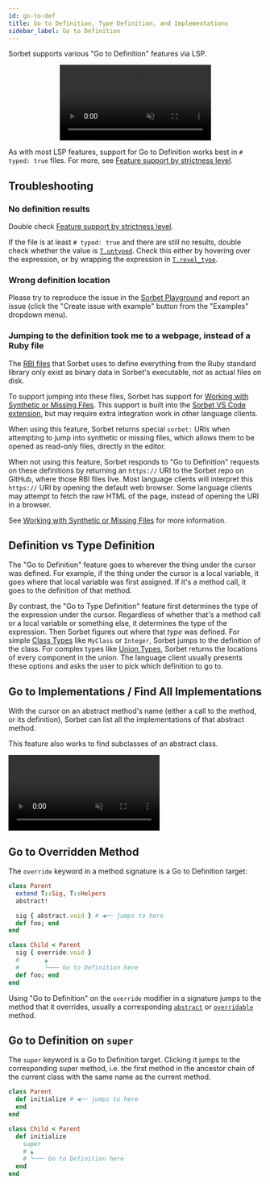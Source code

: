 ```yaml
---
id: go-to-def
title: Go to Definition, Type Definition, and Implementations
sidebar_label: Go to Definition
---
```


Sorbet supports various "Go to Definition" features via LSP.

<video autoplay loop muted playsinline style="max-width: calc(min(314px, 100%)); display:block;margin-left:auto;margin-right:auto;">
  <source src="/img/lsp/go_to_def.mp4" type="video/mp4">
</video>

As with most LSP features, support for Go to Definition works best in `# typed: true` files. For more, see [Feature support by strictness level](lsp-typed-level.md).

## Troubleshooting

### No definition results

Double check [Feature support by strictness level](lsp-typed-level.md).

If the file is at least `# typed: true` and there are still no results, double check whether the value is [`T.untyped`](untyped.md). Check this either by hovering over the expression, or by wrapping the expression in [`T.revel_type`](troubleshooting.md#treveal_type).

### Wrong definition location

Please try to reproduce the issue in the [Sorbet Playground](https://sorbet.run) and report an issue (click the "Create issue with example" button from the "Examples" dropdown menu).

### Jumping to the definition took me to a webpage, instead of a Ruby file

The [RBI files](rbi.md) that Sorbet uses to define everything from the Ruby standard library only exist as binary data in Sorbet's executable, not as actual files on disk.

To support jumping into these files, Sorbet has support for [Working with Synthetic or Missing Files](sorbet-uris.md). This support is built into the [Sorbet VS Code extension](vscode.md), but may require extra integration work in other language clients.

When using this feature, Sorbet returns special `sorbet:` URIs when attempting to jump into synthetic or missing files, which allows them to be opened as read-only files, directly in the editor.

When not using this feature, Sorbet responds to "Go to Definition" requests on these definitions by returning an `https://` URI to the Sorbet repo on GitHub, where those RBI files live. Most language clients will interpret this `https://` URI by opening the default web browser. Some language clients may attempt to fetch the raw HTML of the page, instead of opening the URI in a browser.

See [Working with Synthetic or Missing Files](sorbet-uris.md) for more information.

## Definition vs Type Definition

The "Go to Definition" feature goes to wherever the thing under the cursor was defined. For example, if the thing under the cursor is a local variable, it goes where that local variable was first assigned. If it's a method call, it goes to the definition of that method.

By contrast, the "Go to Type Definition" feature first determines the type of the expression under the cursor. Regardless of whether that's a method call or a local variable or something else, it determines the type of the expression. Then Sorbet figures out where that _type_ was defined. For simple [Class Types](class-types.md) like `MyClass` or `Integer`, Sorbet jumps to the definition of the class. For complex types like [Union Types](union-types.md), Sorbet returns the locations of every component in the union. The language client usually presents these options and asks the user to pick which definition to go to.

## Go to Implementations / Find All Implementations

With the cursor on an abstract method's name (either a call to the method, or its definition), Sorbet can list all the implementations of that abstract method.

This feature also works to find subclasses of an abstract class.

<video autoplay loop muted playsinline style="max-width: calc(min(813px, 100%));">
  <source src="/img/lsp/find-all-implementations.mp4" type="video/mp4">
</video>

## Go to Overridden Method

The `override` keyword in a method signature is a Go to Definition target:

```ruby
class Parent
  extend T::Sig, T::Helpers
  abstract!

  sig { abstract.void } # ◀── jumps to here
  def foo; end
end

class Child < Parent
  sig { override.void }
  #       ▲
  #       └─── Go to Definition here
  def foo; end
end
```

Using "Go to Definition" on the `override` modifier in a signature jumps to the method that it overrides, usually a corresponding [`abstract`](abstract.md) or [`overridable`](override-checking.md) method.

## Go to Definition on `super`

The `super` keyword is a Go to Definition target. Clicking it jumps to the corresponding super method, i.e. the first method in the ancestor chain of the current class with the same name as the current method.

```ruby
class Parent
  def initialize # ◀── jumps to here
  end
end

class Child < Parent
  def initialize
    super
    # ▲
    # └─── Go to Definition here
  end
end
```
